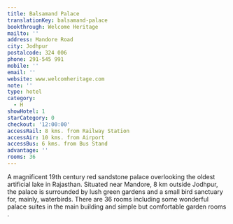 ```yaml
---
title: Balsamand Palace
translationKey: balsamand-palace
bookthrough: Welcome Heritage
mailto: ''
address: Mandore Road
city: Jodhpur
postalcode: 324 006
phone: 291-545 991
mobile: ''
email: ''
website: www.welcomheritage.com
note: ''
type: hotel
category:
  - H
showHotel: 1
starCategory: 0
checkout: '12:00:00'
accessRail: 8 kms. from Railway Station
accessAir: 10 kms. from Airport
accessBus: 6 kms. from Bus Stand
advantage: ''
rooms: 36
---
```

A magnificent 19th century red sandstone palace overlooking the oldest artificial lake in Rajasthan. Situated near Mandore, 8 km outside Jodhpur, the palace is surrounded by lush green gardens and a small bird sanctuary for, mainly, waterbirds. There are 36 rooms including some wonderful palace suites in the main building and simple but comfortable garden rooms .
